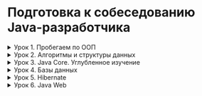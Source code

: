 # Подготовка к собеседованию Java-разработчика

<details>
<summary>Урок 1. Пробегаем по ООП</summary>

1. Создать builder для класса Person со следующими полями: String firstName, String lastName, String middleName, String country, String address, String phone, int age, String gender.  
   **Решение (BuilderPattern package):**  
   Класс Person с внутренним классом Builder; консольный вывод - DemoBuilder.


2. Описать ошибки в коде (см. задание в методичке) и предложить варианты оптимизации.  
   **Решение (CarsCodeReview package):**  
   Код-ревью в комментариях и продублирован в Answer.txt


3. Написать пример кода, который реализует принцип полиморфизма, на примере фигур — круг, квадрат, треугольник.  
   **Решение (ShapeDecorator package):**  
   Реализация принципа полиморфизма на примере фигур (круг, квадрат, треугольник) + паттерн Декоратор (для повторения).
</details>


<details>
<summary>Урок 2. Алгоритмы и структуры данных</summary>

1. Реализовать основные методы связанного списка.  
   **Решение (DoublyLinkedList):**  
   Интерфейс DoublyLinkedList и его реализация DoublyLinkedListImpl;
   демонстрация работы - DemoAppDoublyLinkedList;
   результат вывода в консоль - DemoAppDoublyLinkedList.txt


2. Реализовать основные методы ArrayList.  
   **Решение (ArrayList):**  
   Интерфейс CustomArrayList и его реализация ArrayListImpl;
   тестирование - DemoAppArrayList; результат вывода в консоль - DemoAppArrayList.txt


3. Инверсировать односвязный LinkedList без создания дополнительных структур данных (массивов или списков/стэков)  
   **Решение (ReverseLinkedList)**  
   Интерфейс LinkedList, реализация LinkedListImpl; указатель на текущую позицию -
   current, указатель на предыдущий элемент - previous, проходим циклом по всем
   элементам, начиная с головы, и перебрасываем ссылки со следующего элемента на
   предыдущий.
</details>


<details>
<summary>Урок 3. Java Core. Углубленное изучение</summary>

1. Реализовать программу, в которой два потока поочередно пишут ping и pong.  
   **Решение (PingPong):**  
   Потокам присвоены имена (ping и pong); текущий поток в синхронизированном методе
   выводит в консоль свое имя ~>
   делает паузу (sleep) ~>
   будит другой поток ~>
   засыпает (wait).
   Вместо имен можно задать произвольное сообщение и передавать его для печати.


2. Реализовать потокобезопасный счетчик с помощью интерфейса Lock.  
   **Решение (ConcurrentCounter):**  
   Одновременно стартуют 3 потока, которые увеличивают значение 3 счетчиков на 1 за заданное количество итераций.
   Каждый поток обрабатывает 2 счетчика: 1) counter1 и общий (counter3); 2) counter2 и общий; 3) общий счетчик дважды;
   т.е. общий счетчик увеличивается в первом, втором и два раза в третьем потоке.
   Блокировка счетчика – по объекту Lock (ReentrantLock).  
   В результате 100 итераций счетчики должны увеличиться следующим образом:   
   1 поток: counter1 +100, общий +100;  
   2 поток: counter2 +100, общий +100;  
   3 поток: общий +100, общий +100.  
   Итог: counter1 = 100, counter2 = 100, общий = 400.
</details>


<details>
<summary>Урок 4. Базы данных</summary>

Задача про кинотеатр.  
У фильма, который идет в кинотеатре, есть название, длительность (пусть будет 60, 90 или 120 минут), цена билета (в разное время и дни может быть разной), время начала сеанса (один фильм может быть показан несколько раз в разное время и с разной ценой билета). Есть информация о купленных билетах (номер билета, на какой сеанс).

**Задания:**
* Составить грамотную нормализованную схему хранения этих данных в БД. Внести в нее 4–5 фильмов, расписание на один день и несколько проданных билетов.
* Сделать запросы, считающие и выводящие в понятном виде:
   - ошибки в расписании (фильмы накладываются друг на друга), отсортированные по возрастанию времени. Выводить надо колонки «фильм 1», «время начала», «длительность», «фильм 2», «время начала», «длительность»;
   - перерывы 30 минут и более между фильмами — выводить по уменьшению длительности перерыва. Колонки «фильм 1», «время начала», «длительность», «время начала второго фильма», «длительность перерыва»;
   - список фильмов, для каждого — с указанием общего числа посетителей за все время, среднего числа зрителей за сеанс и общей суммы сборов по каждому фильму (отсортировать по убыванию прибыли). Внизу таблицы должна быть строчка «итого», содержащая данные по всем фильмам сразу;
   - число посетителей и кассовые сборы, сгруппированные по времени начала фильма: с 9 до 15, с 15 до 18, с 18 до 21, с 21 до 00:00 (сколько посетителей пришло с 9 до 15 часов и т.д.).

**Решение (CinemaTimetable):**  
SQL-скпипт (MySQL) + модель в jpg-файле (связи, индексы, внешние ключи).  
Схема: cinema. Таблицы: movies, halls, seats, sessions, prices, tickets. Данные предзаполнены для решения задания.
Запрос для вывода накладывающихся друг на друга фильмов сделал в двух вариантах:
1) вывод "в лоб" (расчет времени окончания каждого сеанса, inner join, выборка тех вариантов, в которых начало сеанса попадает в диапазон между началом и окончанием другого сеанса, наложения сеансов на самих себя исключены по условию);
2) объединенное решение накладок в сеансах и длительные перерывы (расчет даты-времени начала и окончания сеансов, сведение данных о сеансах и фильмах, выборка по условию (только в 1 зале),  сортировка по времени начала (для последующего использования в функции LEAD), добавление поля с началом следующего сеанса (с помощью оконной функции LEAD), продолжительность перерыва в минутах и описание ошибки ("наложение сеансов", "нет перерыва" или "долгий перерыв").


3) Статистика по каждому фильму и итог – через UNION;
4) Группировка числа посетителей и кассовые сборы по каждому фильму – через поля с CASE WHEN...

Результаты запросов приведены после каждого запроса и закомментированы.
</details>


<details>
<summary>Урок 5. Hibernate</summary>

1. Создать базу данных Student с полями id, name, mark.
2. Создать сущность Student и добавить в нее аннотации. Поле id должно заполняться автоматически.
3. Создать конфигурационный файл hibernate.cfg.xml, в котором указать свойства для подключения к БД и список классов с аннотациями Entity.
4. Создать класс со статическим методом, который возвращает объект SessionFactory.
5. Создать DAO-слой с операциями добавления, удаления, изменения сущности, выборки записи по ID и всех записей.
6. Добавить 1000 записей в таблицу Student.
7. Проверить работоспособность приложения, выполнить методы по удалению, изменению, добавлению записей, а также выборки одной и всех записей.


**Решение (Hybernate package)**
1. В MySQL предварительно создана схема 'interview_hibernate_demo'.
   Таблица Students создается, если еще не создана, или обновляется с помощью Flyway.
2. Сущность Student: аннотация @Entity, аннотация @Table, конструктор по умолчанию,
   поле @Id, автозаполнение @GeneratedValue(strategy = GenerationType.IDENTITY) + AUTO_INCREMENT в скрипте создания таблицы.
3. В hibernate.cfg.xml указаны свойства для подключения к БД (драйвер – com.mysql.cj.jdbc.Driver, url – jdbc:mysql://localhost/interview_hibernate_demo и др.),
   класс-сущность (mapping class) – "Lesson5.Hibernate.model.Student".
4. Класс HibernateUtil содержит метод public static SessionFactory getSessionFactory, который возвращает SessionFactory.
5. DAO-слой: базовый интерфейс StudentRepository extends BaseRepository<Student, Long>, реализация – StudentRepositoryImpl.
   При создании объекта в конструкторе передается фабрика (SessionFactory), в каждом методе создается текущая сессия,
   открывается транзакция, выполняется основное действие, закрывается транзакция и сессия. В связи с этим пакетные операции.
   требующие выполнения нескольких действий с базой данных в рамках одной транзакции, вынесены в отдельные методы
   (например, метод mergeBatch).
6. Основная логика приложения (обновление записей в БД и др. операции) вынесена в отдельный сервисный слой (StudentService).
7. Точка входа – DemoAppHibernate: запускается метод Tests().start(), который проверяет все методы сервисного слоя.

</details>


<details>
<summary>Урок 6. Java Web</summary>

1. Установить и настройте Apache Tomcat.
2. Написать сервлет, который выводит надпись Hello World.
3. Сконфигурировать его так, чтобы при обращении localhost:8080/hello в окне браузера появлялась надпись HelloWorld.


**Решение (module Lesson6-Java-Web):**
* Установлен сервер приложений apache-tomcat-9.0.52, добавлен пользователь admin, назначены права (manager-gui,manager-script).
* В зависимости pom.xml добавлен tomcat7-maven-plugin. Для деплоя: run clean install tomcat7:redeploy. Приложение развернуто на сервере по адресу http://localhost:8080/interview.
* Стартовая страница (index.jsp) содержит 2 заголовка первого уровня (в латиннице и кириллице) и
  ссылку на сервлет "helloServlet" с эндпоинтом "/hello", который выводит надпись "Hello World!".

</details>
